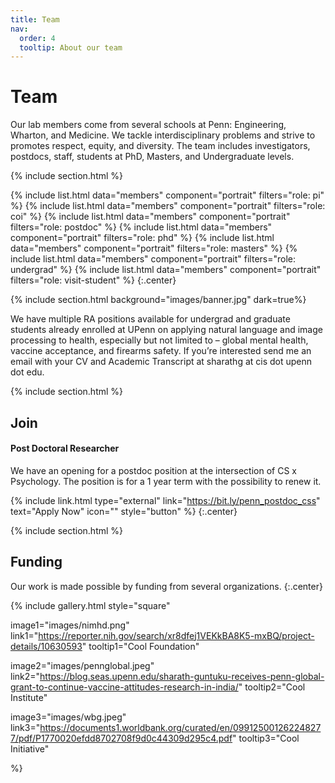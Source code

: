 ```yaml
---
title: Team
nav:
  order: 4
  tooltip: About our team
---
```


# <i class="fas fa-users"></i>Team

Our lab members come from several schools at Penn: Engineering, Wharton, and Medicine. We tackle interdisciplinary problems and strive to promotes respect, equity, and diversity. The team includes investigators, postdocs, staff, students at PhD, Masters, and Undergraduate levels. 

{% include section.html %}

{%
  include list.html
  data="members"
  component="portrait"
  filters="role: pi"
%}
{%
  include list.html
  data="members"
  component="portrait"
  filters="role: coi"
%}
{%
  include list.html
  data="members"
  component="portrait"
  filters="role: postdoc"
%}
{%
  include list.html
  data="members"
  component="portrait"
  filters="role: phd"
%}
{%
  include list.html
  data="members"
  component="portrait"
  filters="role: masters"
%}
{%
  include list.html
  data="members"
  component="portrait"
  filters="role: undergrad"
%}
{%
  include list.html
  data="members"
  component="portrait"
  filters="role: visit-student"
%}
{:.center}

{% include section.html background="images/banner.jpg" dark=true%}

We have multiple RA positions available for undergrad and graduate students already enrolled at UPenn on applying natural language and image processing to health, especially but not limited to – global mental health, vaccine acceptance, and firearms safety. If you’re interested send me an email with your CV and Academic Transcript at sharathg at cis dot upenn dot edu. 

{% include section.html %}

## Join

#### Post Doctoral Researcher

We have an opening for a postdoc position at the intersection of CS x Psychology. The position is for a 1 year term with the possibility to renew it. 

{% include link.html type="external" link="https://bit.ly/penn_postdoc_css" text="Apply Now" icon="" style="button" %}
{:.center}

{% include section.html %}

## Funding

Our work is made possible by funding from several organizations.
{:.center}

{%
  include gallery.html
  style="square"

  image1="images/nimhd.png"
  link1="https://reporter.nih.gov/search/xr8dfej1VEKkBA8K5-mxBQ/project-details/10630593"
  tooltip1="Cool Foundation"

  image2="images/pennglobal.jpeg"
  link2="https://blog.seas.upenn.edu/sharath-guntuku-receives-penn-global-grant-to-continue-vaccine-attitudes-research-in-india/"
  tooltip2="Cool Institute"

  image3="images/wbg.jpeg"
  link3="https://documents1.worldbank.org/curated/en/099125001262248277/pdf/P1770020efdd8702708f9d0c44309d295c4.pdf"
  tooltip3="Cool Initiative"
 
%}

